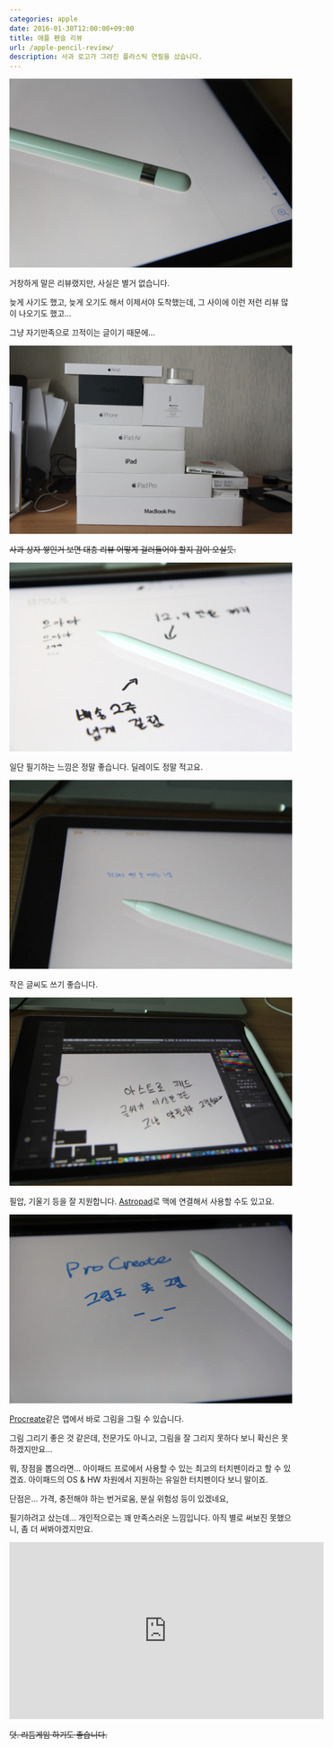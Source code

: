 ```yaml
---
categories: apple
date: 2016-01-30T12:00:00+09:00
title: 애플 펜슬 리뷰
url: /apple-pencil-review/
description: 사과 로고가 그려진 플라스틱 연필을 샀습니다.
---
```


![애플 펜슬](01.jpg)

거창하게 말은 리뷰랬지만, 사실은 별거 없습니다.

늦게 사기도 했고, 늦게 오기도 해서 이제서야 도착했는데, 그 사이에 이런 저런 리뷰 많이 나오기도 했고...

그냥 자기만족으로 끄적이는 글이기 때문에...

![사과 상자](02.jpg)

~~사과 상자 쌓인거 보면 대충 리뷰 어떻게 걸러들어야 할지 감이 오실듯.~~

![필기](03.jpg)

일단 필기하는 느낌은 정말 좋습니다. 딜레이도 정말 적고요.

![작은 글씨](04.jpg)

작은 글씨도 쓰기 좋습니다.

![아스트로패드](05.jpg)

필압, 기울기 등을 잘 지원합니다. [Astropad](http://astropad.com)로 맥에 연결해서 사용할 수도 있고요.

![프로크리에이트](06.jpg)

[Procreate](http://procreate.si)같은 앱에서 바로 그림을 그릴 수 있습니다.

그림 그리기 좋은 것 같은데, 전문가도 아니고, 그림을 잘 그리지 못하다 보니 확신은 못하겠지만요...

뭐, 장점을 뽑으라면... 아이패드 프로에서 사용할 수 있는 최고의 터치펜이라고 할 수 있겠죠. 아이패드의 OS & HW 차원에서 지원하는 유일한 터치펜이다 보니 말이죠.

단점은... 가격, 충전해야 하는 번거로움, 분실 위험성 등이 있겠네요,

필기하려고 샀는데... 개인적으로는 꽤 만족스러운 느낌입니다. 아직 별로 써보진 못했으니, 좀 더 써봐야겠지만요.

<iframe width="560" height="315" src="https://www.youtube.com/embed/qtmN4k1QvRk" frameborder="0" allow="accelerometer; autoplay; encrypted-media; gyroscope; picture-in-picture" allowfullscreen></iframe>

~~덧. 리듬게임 하기도 좋습니다.~~
